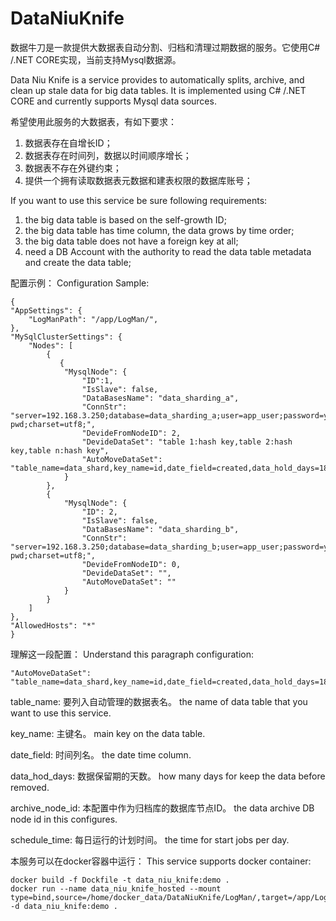 # DataNiuKnife
数据牛刀是一款提供大数据表自动分割、归档和清理过期数据的服务。它使用C# /.NET CORE实现，当前支持Mysql数据源。

Data Niu Knife is a service provides  to automatically splits, archive, and clean up stale data for big data tables. It is implemented using C# /.NET CORE and currently supports Mysql data sources.

希望使用此服务的大数据表，有如下要求：
 1. 数据表存在自增长ID；
 2. 数据表存在时间列，数据以时间顺序增长；
 3. 数据表不存在外键约束；
 4. 提供一个拥有读取数据表元数据和建表权限的数据库账号；

If you want to use this service be sure following requirements:
 1. the big data table is based on the self-growth ID;
 2. the big data table has time column, the data grows by time order;
 3. the big data table does not have a foreign key at all;
 4. need a DB Account with the authority to read the data table metadata and create the data table;

配置示例：
Configuration Sample:

    {
    "AppSettings": {
        "LogManPath": "/app/LogMan/",        
    },
    "MySqlClusterSettings": {
        "Nodes": [
            {    
               {
                "MysqlNode": {
                    "ID":1,
                    "IsSlave": false,
                    "DataBasesName": "data_sharding_a",
                    "ConnStr": "server=192.168.3.250;database=data_sharding_a;user=app_user;password=your pwd;charset=utf8;",
                    "DevideFromNodeID": 2,
                    "DevideDataSet": "table 1:hash key,table 2:hash key,table n:hash key",
                    "AutoMoveDataSet": "table_name=data_shard,key_name=id,date_field=created,data_hold_days=180,archive_node_id=2,schedule_time=23:00:00;"
                }
            },
            {
                "MysqlNode": {
                    "ID": 2,
                    "IsSlave": false,
                    "DataBasesName": "data_sharding_b",
                    "ConnStr": "server=192.168.3.250;database=data_sharding_b;user=app_user;password=your pwd;charset=utf8;",
                    "DevideFromNodeID": 0,
                    "DevideDataSet": "",
                    "AutoMoveDataSet": ""
                }
            }
        ]
    },
    "AllowedHosts": "*"
    }

理解这一段配置：
Understand this paragraph configuration:

    "AutoMoveDataSet": "table_name=data_shard,key_name=id,date_field=created,data_hold_days=180,archive_node_id=2,schedule_time=23:00:00;"
table_name: 
要列入自动管理的数据表名。
the name of data table that you want to use this service.

key_name: 
主键名。
main key on the data table.

date_field: 
时间列名。
the date time column.

data_hod_days:
数据保留期的天数。
how many days for keep the data before removed.

archive_node_id: 
本配置中作为归档库的数据库节点ID。
the data archive DB node id in this configures.

schedule_time:
每日运行的计划时间。
the time for start jobs per day.


本服务可以在docker容器中运行：
This service supports docker container:

    docker build -f Dockfile -t data_niu_knife:demo .
    docker run --name data_niu_knife_hosted --mount type=bind,source=/home/docker_data/DataNiuKnife/LogMan/,target=/app/LogMan/ -d data_niu_knife:demo .
